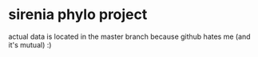 # sirenia phylo project
actual data is located in the master branch because github hates me (and it's mutual) :) 
